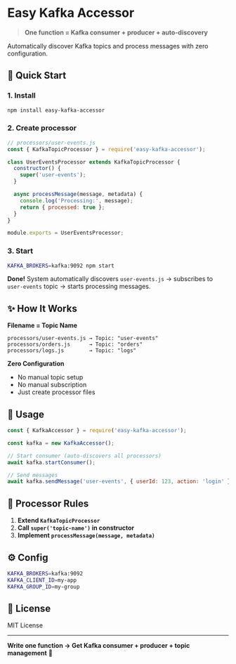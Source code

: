 # Easy Kafka Accessor

> **One function = Kafka consumer + producer + auto-discovery**

Automatically discover Kafka topics and process messages with zero configuration.

## 🚀 Quick Start

### 1. Install
```bash
npm install easy-kafka-accessor
```

### 2. Create processor
```javascript
// processors/user-events.js
const { KafkaTopicProcessor } = require('easy-kafka-accessor');

class UserEventsProcessor extends KafkaTopicProcessor {
  constructor() {
    super('user-events');
  }

  async processMessage(message, metadata) {
    console.log('Processing:', message);
    return { processed: true };
  }
}

module.exports = UserEventsProcessor;
```

### 3. Start
```bash
KAFKA_BROKERS=kafka:9092 npm start
```

**Done!** System automatically discovers `user-events.js` → subscribes to `user-events` topic → starts processing messages.

## ✨ How It Works

**Filename = Topic Name**
```
processors/user-events.js → Topic: "user-events"
processors/orders.js      → Topic: "orders"
processors/logs.js        → Topic: "logs"
```

**Zero Configuration**
- No manual topic setup
- No manual subscription  
- Just create processor files

## 🔧 Usage

```javascript
const { KafkaAccessor } = require('easy-kafka-accessor');

const kafka = new KafkaAccessor();

// Start consumer (auto-discovers all processors)
await kafka.startConsumer();

// Send messages
await kafka.sendMessage('user-events', { userId: 123, action: 'login' });
```

## 📁 Processor Rules

1. **Extend `KafkaTopicProcessor`**
2. **Call `super('topic-name')` in constructor**
3. **Implement `processMessage(message, metadata)`**

## ⚙️ Config

```bash
KAFKA_BROKERS=kafka:9092
KAFKA_CLIENT_ID=my-app
KAFKA_GROUP_ID=my-group
```

## 📄 License

MIT License

---

**Write one function → Get Kafka consumer + producer + topic management** 🚀

